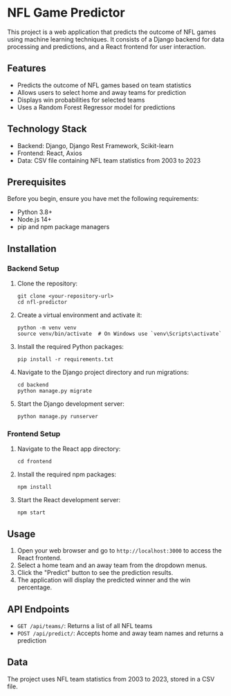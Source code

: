 # NFL Game Predictor

This project is a web application that predicts the outcome of NFL games using machine learning techniques. It consists of a Django backend for data processing and predictions, and a React frontend for user interaction.

## Features

- Predicts the outcome of NFL games based on team statistics
- Allows users to select home and away teams for prediction
- Displays win probabilities for selected teams
- Uses a Random Forest Regressor model for predictions

## Technology Stack

- Backend: Django, Django Rest Framework, Scikit-learn
- Frontend: React, Axios
- Data: CSV file containing NFL team statistics from 2003 to 2023

## Prerequisites

Before you begin, ensure you have met the following requirements:

- Python 3.8+
- Node.js 14+
- pip and npm package managers

## Installation

### Backend Setup

1. Clone the repository:

   ```
   git clone <your-repository-url>
   cd nfl-predictor
   ```

2. Create a virtual environment and activate it:

   ```
   python -m venv venv
   source venv/bin/activate  # On Windows use `venv\Scripts\activate`
   ```

3. Install the required Python packages:

   ```
   pip install -r requirements.txt
   ```

4. Navigate to the Django project directory and run migrations:

   ```
   cd backend
   python manage.py migrate
   ```

5. Start the Django development server:
   ```
   python manage.py runserver
   ```

### Frontend Setup

1. Navigate to the React app directory:

   ```
   cd frontend
   ```

2. Install the required npm packages:

   ```
   npm install
   ```

3. Start the React development server:
   ```
   npm start
   ```

## Usage

1. Open your web browser and go to `http://localhost:3000` to access the React frontend.
2. Select a home team and an away team from the dropdown menus.
3. Click the "Predict" button to see the prediction results.
4. The application will display the predicted winner and the win percentage.

## API Endpoints

- `GET /api/teams/`: Returns a list of all NFL teams
- `POST /api/predict/`: Accepts home and away team names and returns a prediction

## Data

The project uses NFL team statistics from 2003 to 2023, stored in a CSV file.
